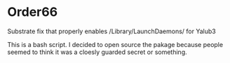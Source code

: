 # Order66
Substrate fix that properly enables /Library/LaunchDaemons/ for Yalub3

This is a bash script. I decided to open source the pakage because people seemed to think it was a cloesly guarded secret or something. 

